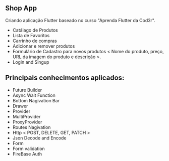 ## Shop App

Criando aplicação Flutter baseado no curso "Aprenda Flutter da Cod3r".
- Catálago de Produtos
- Lista de Favoritos
- Carrinho de compras
- Adicionar e remover produtos
- Formulário de Cadastro para novos produtos < Nome do produto, preço, URL da imagem do produto e descrição >.
- Login and Singup


## Principais conhecimentos aplicados:

- Future Builder
- Async Wait Function
- Bottom Nagivation Bar
- Drawer
- Provider
- MultiProvider
- ProxyProvider
- Routes Nagivation
- Http < POST, DELETE, GET, PATCH >
- Json Decode and Encode
- Form 
- Form validation
- FireBase Auth

